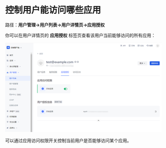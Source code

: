 # 控制用户能访问哪些应用

<LastUpdated/>

路径：**用户管理->用户列表->用户详情页->应用授权**

你可以在用户详情页的 **应用授权** 标签页查看该用户当前能够访问的所有应用：

![](./images/app-access.png)

可以通过应用访问权限开关控制当前用户是否能够访问某个应用。